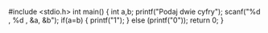 #include <stdio.h>
int main()
{
int a,b;
printf("Podaj dwie cyfry");
scanf("%d , %d , &a, &b");
if(a=b)
{
    printf("1");
}
else (printf("0"));
return 0;
}